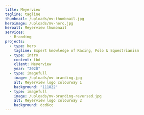 ```yaml
---
title: Meyerview
tagline: tagline
thumbnail: /uploads/mv-thumbnail.jpg
heroimage: /uploads/mv-hero.jpg
heroalt: Meyerview thumbnail
services:
  - Branding
projects:
  - type: hero
    tagline: Expert knowledge of Racing, Polo & Equestrianism
  - type: intro
    content: tbd
    client: Meyerview
    year: "2020"
  - type: imagefull
    image: /uploads/mv-branding.jpg
    alt: Meyerview logo colourway 1
    background: "111822"
  - type: imagefull
    image: /uploads/mv-branding-reversed.jpg
    alt: Meyerview logo colourway 2
    background: dcd6cc
---
```


